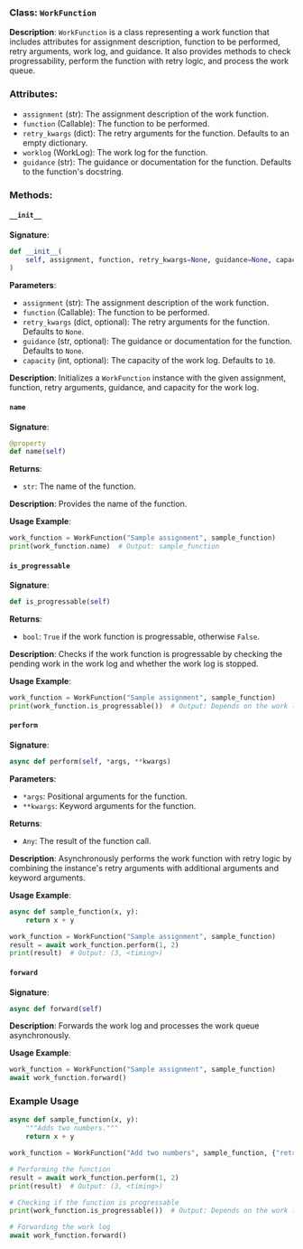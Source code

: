 
### Class: `WorkFunction`

**Description**:
`WorkFunction` is a class representing a work function that includes attributes for assignment description, function to be performed, retry arguments, work log, and guidance. It also provides methods to check progressability, perform the function with retry logic, and process the work queue.

### Attributes:

- `assignment` (str): The assignment description of the work function.
- `function` (Callable): The function to be performed.
- `retry_kwargs` (dict): The retry arguments for the function. Defaults to an empty dictionary.
- `worklog` (WorkLog): The work log for the function.
- `guidance` (str): The guidance or documentation for the function. Defaults to the function's docstring.

### Methods:

#### `__init__`

**Signature**:
```python
def __init__(
    self, assignment, function, retry_kwargs=None, guidance=None, capacity=10
)
```

**Parameters**:
- `assignment` (str): The assignment description of the work function.
- `function` (Callable): The function to be performed.
- `retry_kwargs` (dict, optional): The retry arguments for the function. Defaults to `None`.
- `guidance` (str, optional): The guidance or documentation for the function. Defaults to `None`.
- `capacity` (int, optional): The capacity of the work log. Defaults to `10`.

**Description**:
Initializes a `WorkFunction` instance with the given assignment, function, retry arguments, guidance, and capacity for the work log.

#### `name`

**Signature**:
```python
@property
def name(self)
```

**Returns**:
- `str`: The name of the function.

**Description**:
Provides the name of the function.

**Usage Example**:
```python
work_function = WorkFunction("Sample assignment", sample_function)
print(work_function.name)  # Output: sample_function
```

#### `is_progressable`

**Signature**:
```python
def is_progressable(self)
```

**Returns**:
- `bool`: `True` if the work function is progressable, otherwise `False`.

**Description**:
Checks if the work function is progressable by checking the pending work in the work log and whether the work log is stopped.

**Usage Example**:
```python
work_function = WorkFunction("Sample assignment", sample_function)
print(work_function.is_progressable())  # Output: Depends on the work log status
```

#### `perform`

**Signature**:
```python
async def perform(self, *args, **kwargs)
```

**Parameters**:
- `*args`: Positional arguments for the function.
- `**kwargs`: Keyword arguments for the function.

**Returns**:
- `Any`: The result of the function call.

**Description**:
Asynchronously performs the work function with retry logic by combining the instance's retry arguments with additional arguments and keyword arguments.

**Usage Example**:
```python
async def sample_function(x, y):
    return x + y

work_function = WorkFunction("Sample assignment", sample_function)
result = await work_function.perform(1, 2)
print(result)  # Output: (3, <timing>)
```

#### `forward`

**Signature**:
```python
async def forward(self)
```

**Description**:
Forwards the work log and processes the work queue asynchronously.

**Usage Example**:
```python
work_function = WorkFunction("Sample assignment", sample_function)
await work_function.forward()
```

### Example Usage

```python
async def sample_function(x, y):
    """Adds two numbers."""
    return x + y

work_function = WorkFunction("Add two numbers", sample_function, {"retries": 3})

# Performing the function
result = await work_function.perform(1, 2)
print(result)  # Output: (3, <timing>)

# Checking if the function is progressable
print(work_function.is_progressable())  # Output: Depends on the work log status

# Forwarding the work log
await work_function.forward()
```
